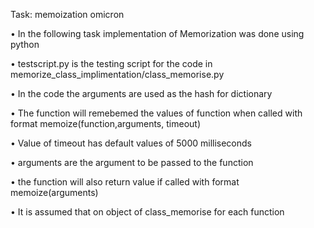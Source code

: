 Task: memoization omicron

•	In the following task implementation of Memorization was done using python 

•	testscript.py is the testing script for the code in memorize_class_implimentation/class_memorise.py

•	In the code the arguments are used as the hash for dictionary 

•	The function will remebemed the values of function when called with format memoize(function,arguments, timeout)

•	Value of timeout has default values of 5000 milliseconds 

•	arguments are the argument to be passed to the function 

•	the function will also return value if called with format memoize(arguments)

•	It is assumed that on object of class_memorise for each function

